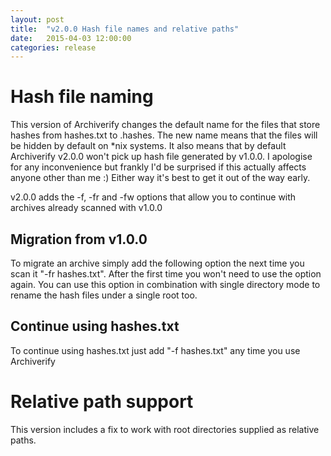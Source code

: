 ```yaml
---
layout: post
title:  "v2.0.0 Hash file names and relative paths"
date:   2015-04-03 12:00:00
categories: release
---
```


# Hash file naming
This version of Archiverify changes the default name for the files that store hashes from hashes.txt to .hashes. The new name means that the files will be hidden by default on *nix systems. It also means that by default Archiverify v2.0.0 won't pick up hash file generated by v1.0.0. I apologise for any inconvenience but frankly I'd be surprised if this actually affects anyone other than me :) Either way it's best to get it out of the way early.

v2.0.0 adds the -f, -fr and -fw options that allow you to continue with archives already scanned with v1.0.0

## Migration from v1.0.0
To migrate an archive simply add the following option the next time you scan it "-fr hashes.txt". After the first time you won't need to use the option again. You can use this option in combination with single directory mode to rename the hash files under a single root too.

## Continue using hashes.txt
To continue using hashes.txt just add "-f hashes.txt" any time you use Archiverify

# Relative path support
This version includes a fix to work with root directories supplied as relative paths.